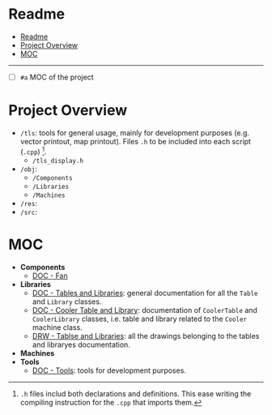 # Readme

- [Readme](#readme)
- [Project Overview](#project-overview)
- [MOC](#moc)

---

- [ ] `#a` MOC of the project


# Project Overview

- `/tls`: tools for general usage, mainly for development purposes (e.g. vector printout, map printout). Files `.h` to be included into each script (`.cpp`) [^1].
  - `/tls_display.h`
- `/obj`: 
  - `/Components`
  - `/Libraries`
  - `/Machines`
- `/res`: 
- `/src`: 

[^1]: `.h` files includ both declarations and definitions. This ease writing the compiling instruction for the `.cpp` that imports them.

# MOC

- **Components**
  - [DOC - Fan](./obj/Components/doc/doc_fan_v04_t11.md)
- **Libraries**
  - [DOC - Tables and Libraries](./obj/Libraries/doc/doc_tables_libraries.md): general documentation for all the `Table` and `Library` classes.
  - [DOC - Cooler Table and Library](./obj/Libraries/doc/doc_cooler_table_library.md): documentation of `CoolerTable` and `CoolerLibrary` classes, i.e. table and library related to the `Cooler` machine class.
  - [DRW - Tablse and Libraries](./obj/Libraries/doc/drw_tables_libraries.excalidraw): all the drawings belonging to the tables and libraryes documentation.
- **Machines**
- **Tools**
  - [DOC - Tools](./tls/doc/doc_tools.md): tools for development purposes.